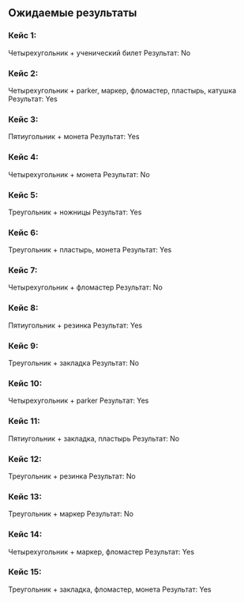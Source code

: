 ## Ожидаемые результаты
### Кейс 1:
Четырехугольник + ученический билет
Результат: No
### Кейс 2:
Четырехугольник + parker, маркер, фломастер, пластырь, катушка
Результат: Yes
### Кейс 3:
Пятиугольник + монета
Результат: Yes
### Кейс 4:
Четырехугольник + монета
Результат: No
### Кейс 5:
Треугольник + ножницы
Результат: Yes
### Кейс 6:
Треугольник + пластырь, монета
Результат: Yes
### Кейс 7:
Четырехугольник + фломастер
Результат: No
### Кейс 8:
Пятиугольник + резинка
Результат: Yes
### Кейс 9:
Треугольник + закладка
Результат: No
### Кейс 10:
Четырехугольник + parker
Результат: Yes
### Кейс 11:
Пятиугольник + закладка, пластырь
Результат: No
### Кейс 12:
Треугольник + резинка
Результат: No
### Кейс 13:
Треугольник + маркер
Результат: No
### Кейс 14:
Четырехугольник + маркер, фломастер
Результат: Yes
### Кейс 15:
Треугольник + закладка, фломастер, монета
Результат: Yes
